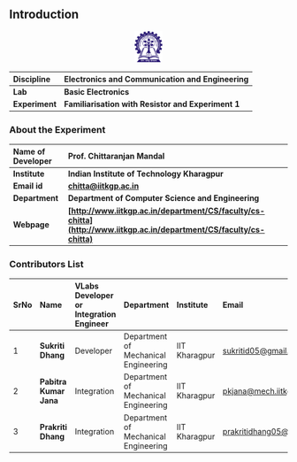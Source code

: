 

## Introduction

<div align="center">
<img src="experiment/images/iitkgp.png" width="10%">
</div>

<b>Discipline | <b> Electronics and Communication and Engineering 
:--|:--|
<b> Lab | <b> **Basic Electronics**
<b> Experiment|     <b> **Familiarisation with Resistor and Experiment 1**


### About the Experiment 

<!--Fill a brief description of this experiment here-->

<b>Name of Developer | <b> **Prof. Chittaranjan Mandal**
:--|:--|
<b> Institute | <b>  **Indian Institute of Technology Kharagpur**
<b> Email id|     <b>  **chitta@iitkgp.ac.in**
<b> Department |  **Department of Computer Science and Engineering**
<b>Webpage| <b> [http://www.iitkgp.ac.in/department/CS/faculty/cs-chitta](http://www.iitkgp.ac.in/department/CS/faculty/cs-chitta)


### Contributors List

**SrNo** | **Name** | **VLabs Developer or Integration Engineer** | **Department** | **Institute** |  **Email** |
:--|:--|:--|:--|:--| :--|
1 | **Sukriti Dhang** | Developer | Department of Mechanical Engineering | IIT Kharagpur | sukritid05@gmail.com |
2 | **Pabitra Kumar Jana** | Integration  | Department of Mechanical Engineering | IIT Kharagpur | pkjana@mech.iitkgp.ernet.in |
3 | **Prakriti Dhang** | Integration | Department of Mechanical Engineering | IIT Kharagpur | prakritidhang05@gmail.com |
